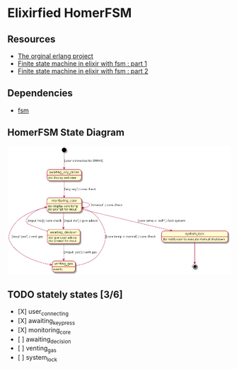 Elixirfied HomerFSM
===================

Resources
---------

-   [The orginal erlang project](https://howistart.org/posts/erlang/1)
-   [Finite state machine in elixir with fsm : part 1](https://isotope11.com/blog/a-tour-of-finite-states-in-elixir-part-1)
-   [Finite state machine in elixir with fsm : part 2](https://isotope11.com/blog/a-tour-of-finite-state-machines-in-elixir-part-2)

Dependencies
------------

-   [fsm](https://github.com/sasa1977/fsm)

HomerFSM State Diagram
----------------------

![](fsm-dia.png)

TODO stately states \[3/6\]
---------------------------

-   \[X\] user<sub>connecting</sub>
-   \[X\] awaiting<sub>keypress</sub>
-   \[X\] monitoring<sub>core</sub>
-   \[ \] awaiting<sub>decision</sub>
-   \[ \] venting<sub>gas</sub>
-   \[ \] system<sub>lock</sub>
